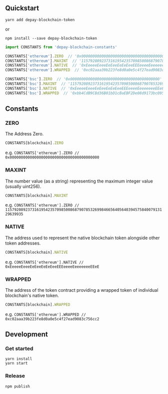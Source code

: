 ## Quickstart

```
yarn add depay-blockchain-token
```

or 

```
npm install --save depay-blockchain-token
```

```javascript
import CONSTANTS from 'depay-blockchain-constants'

CONSTANTS['ethereum'].ZERO  // '0x0000000000000000000000000000000000000000'
CONSTANTS['ethereum'].MAXINT  // '115792089237316195423570985008687907853269984665640564039457584007913129639935'
CONSTANTS['ethereum'].NATIVE  // '0xEeeeeEeeeEeEeeEeEeEeeEEEeeeeEeeeeeeeEEeE'
CONSTANTS['ethereum'].WRAPPED  // '0xc02aaa39b223fe8d0a0e5c4f27ead9083c756cc2'

CONSTANTS['bsc'].ZERO  // '0x0000000000000000000000000000000000000000'
CONSTANTS['bsc'].MAXINT  // '115792089237316195423570985008687907853269984665640564039457584007913129639935'
CONSTANTS['bsc'].NATIVE  // '0xEeeeeEeeeEeEeeEeEeEeeEEEeeeeEeeeeeeeEEeE'
CONSTANTS['bsc'].WRAPPED  // '0xbb4CdB9CBd36B01bD1cBaEBF2De08d9173bc095c'
```

## Constants

### ZERO

The Address Zero.

```javascript
CONSTANTS[blockchain].ZERO
```

e.g. `CONSTANTS['ethereum'].ZERO // 0x0000000000000000000000000000000000000000`

### MAXINT

The number value (as a string) representing the maximum integer value (usually uint256).

```javascript
CONSTANTS[blockchain].MAXINT
```

e.g. `CONSTANTS['ethereum'].ZERO // 115792089237316195423570985008687907853269984665640564039457584007913129639935`

### NATIVE

The address used to represent the native blockchain token alongside other token addresses.

```javascript
CONSTANTS[blockchain].NATIVE
```

e.g. `CONSTANTS['ethereum'].NATIVE // 0xEeeeeEeeeEeEeeEeEeEeeEEEeeeeEeeeeeeeEEeE`

### WRAPPED

The address of the token contract providing a wrapped token of individual blockchain's native token.

```javascript
CONSTANTS[blockchain].WRAPPED
```

e.g. `CONSTANTS['ethereum'].WRAPPED // 0xc02aaa39b223fe8d0a0e5c4f27ead9083c756cc2`


## Development

### Get started

```
yarn install
yarn start
```

### Release

```
npm publish
```
